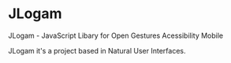 JLogam
======

JLogam - JavaScript Libary for Open Gestures Acessibility Mobile

JLogam it's a project based in Natural User Interfaces.
